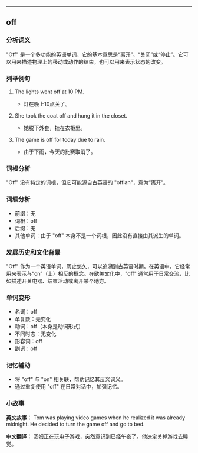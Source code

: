 
---------------
## off
### 分析词义
"Off" 是一个多功能的英语单词，它的基本意思是“离开”、“关闭”或“停止”。它可以用来描述物理上的移动或动作的结束，也可以用来表示状态的改变。

### 列举例句
1. The lights went off at 10 PM.
   - 灯在晚上10点关了。

2. She took the coat off and hung it in the closet.
   - 她脱下外套，挂在衣柜里。

3. The game is off for today due to rain.
   - 由于下雨，今天的比赛取消了。

### 词根分析
"Off" 没有特定的词根，但它可能源自古英语的 "offian"，意为“离开”。

### 词缀分析
- 前缀：无
- 词根：off
- 后缀：无
- 其他单词：由于 "off" 本身不是一个词根，因此没有直接由其派生的单词。

### 发展历史和文化背景
"Off" 作为一个英语单词，历史悠久，可以追溯到古英语时期。在英语中，它经常用来表示与“on”（上）相反的概念。在欧美文化中，"off" 通常用于日常交流，比如描述开关电器、结束活动或离开某个地方。

### 单词变形
- 名词：off
- 单复数：无变化
- 动词：off（本身是动词形式）
- 不同时态：无变化
- 形容词：off
- 副词：off

### 记忆辅助
- 将 "off" 与 "on" 相关联，帮助记忆其反义词义。
- 通过重复使用 "off" 在日常对话中，加强记忆。

### 小故事
**英文故事：**
Tom was playing video games when he realized it was already midnight. He decided to turn the game off and go to bed.

**中文翻译：**
汤姆正在玩电子游戏，突然意识到已经午夜了。他决定关掉游戏去睡觉。

